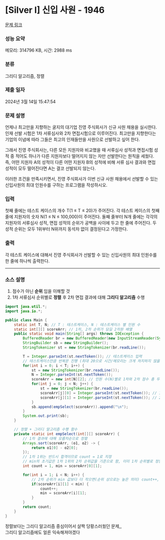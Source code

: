 # [Silver I] 신입 사원 - 1946 

[문제 링크](https://www.acmicpc.net/problem/1946) 

### 성능 요약

메모리: 314796 KB, 시간: 2988 ms

### 분류

그리디 알고리즘, 정렬

### 제출 일자

2024년 3월 14일 15:47:54

### 문제 설명

<p>언제나 최고만을 지향하는 굴지의 대기업 진영 주식회사가 신규 사원 채용을 실시한다. 인재 선발 시험은 1차 서류심사와 2차 면접시험으로 이루어진다. 최고만을 지향한다는 기업의 이념에 따라 그들은 최고의 인재들만을 사원으로 선발하고 싶어 한다.</p>

<p>그래서 진영 주식회사는, 다른 모든 지원자와 비교했을 때 서류심사 성적과 면접시험 성적 중 적어도 하나가 다른 지원자보다 떨어지지 않는 자만 선발한다는 원칙을 세웠다. 즉, 어떤 지원자 A의 성적이 다른 어떤 지원자 B의 성적에 비해 서류 심사 결과와 면접 성적이 모두 떨어진다면 A는 결코 선발되지 않는다.</p>

<p>이러한 조건을 만족시키면서, 진영 주식회사가 이번 신규 사원 채용에서 선발할 수 있는 신입사원의 최대 인원수를 구하는 프로그램을 작성하시오.</p>

### 입력 

 <p>첫째 줄에는 테스트 케이스의 개수 T(1 ≤ T ≤ 20)가 주어진다. 각 테스트 케이스의 첫째 줄에 지원자의 숫자 N(1 ≤ N ≤ 100,000)이 주어진다. 둘째 줄부터 N개 줄에는 각각의 지원자의 서류심사 성적, 면접 성적의 순위가 공백을 사이에 두고 한 줄에 주어진다. 두 성적 순위는 모두 1위부터 N위까지 동석차 없이 결정된다고 가정한다.</p>

### 출력 

 <p>각 테스트 케이스에 대해서 진영 주식회사가 선발할 수 있는 신입사원의 최대 인원수를 한 줄에 하나씩 출력한다.</p>

---
### 소스 설명
1. 점수가 아닌 __순위__ 임을 이해할 것
2. 1차 서류심사 순위별로 __정렬__ 후 2차 면접 결과에 대해 __그리디 알고리즘__ 수행

```java
import java.util.*;
import java.io.*;

public class Main {
    static int T, N; // T : 테스트케이스, N : 테스트케이스 별 인원 수
    static int[][] scoreArr; // 1차, 2차 순위가 담길 2차원 배열
    public static void main(String[] args) throws IOException {
        BufferedReader br = new BufferedReader(new InputStreamReader(System.in));
        StringBuilder sb = new StringBuilder();
        StringTokenizer st = new StringTokenizer(br.readLine());

        T = Integer.parseInt(st.nextToken()); // 테스트케이스 입력
        // 테스트케이스만큼 반복문 진행 (최대 20으로 시간/메모리는 크게 차지하지 않을 것으로 보임)
        for(int i = 0; i < T; i++) {
            st = new StringTokenizer(br.readLine());
            N = Integer.parseInt(st.nextToken());
            scoreArr = new int[N][2]; // 인원 수(N)별로 1차와 2차 점수 총 두 값만 들어가므로 사이즈는 [N][2]로 지정
            for(int j = 0; j < N; j++) {
                st = new StringTokenizer(br.readLine());
                scoreArr[j][0] = Integer.parseInt(st.nextToken()); // 1차 결과 순위
                scoreArr[j][1] = Integer.parseInt(st.nextToken()); // 2차 결과 순위
            }
            sb.append(empSelect(scoreArr)).append("\n");
        }
        System.out.print(sb);
    }

    // 정렬 + 그리디 알고리즘 수행 함수
    private static int empSelect(int[][] scoreArr) {
        // 1차 결과에 대해 오름차순으로 정렬
        Arrays.sort(scoreArr, (o1, o2) -> {
            return o1[0] - o2[0];
        });
        // 1차 1위는 반드시 합격이므로 count = 1로 지정
        // min의 초기값은 1차 1위의 2차 순위값을 기준으로 함, 이미 1차 순위별로 정렬되어 있기 때문에 2차까지 낮을 경우 count를 하지 않으면 되기 때문
        int count = 1, min = scoreArr[0][1];

        for(int i = 1; i < N; i++) {
            // 2차 순위가 min 값보다 더 작으면(순위 상으로는 높은 의미) count++, min의 값을 수정
            if(scoreArr[i][1] < min) {
                count++;
                min = scoreArr[i][1];
            }
        }
        return count;
    }
}

```

정렬보다는 그리디 알고리즘 중심이어서 살짝 당황스러웠던 문제,,   
그리디 알고리즘에도 얼른 익숙해져야겠다 
